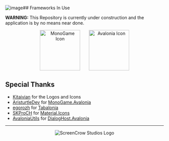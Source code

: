 ![image](https://github.com/ScreenCrowStudios/CrowToolkit/assets/62361708/e8dad757-ca6a-4ca7-9535-7200944e1685)﻿## Frameworks In Use

**WARNING:** This Repository is currently under construction and the application is by no means near done.

<p align="center">
    <img src="https://github.com/ScreenCrowStudios/CrowEngine/assets/62361708/232ab1e6-fccd-4205-9900-c78d95693f01" alt="MonoGame Icon" width="128"> &nbsp;&nbsp;&nbsp;&nbsp;&nbsp;
    <img src="https://github.com/ScreenCrowStudios/CrowEngine/assets/62361708/0eebe03b-5203-4b1f-a8f5-6d748ae5012a" alt="Avalonia Icon" width="128">
</p>

## Special Thanks
- [Kitaivian](https://github.com/kittyDIY28) for the Logos and Icons
- [AristurtleDev](https://github.com/AristurtleDev) for [MonoGame.Avalonia](https://github.com/AristurtleDev/MonoGame.Avalonia)
- [egorozh](https://github.com/egorozh) for [Tabalonia](https://github.com/egorozh/Tabalonia) 
- [SKProCH](https://github.com/SKProCH) for [Material.Icons](https://github.com/SKProCH/Material.Icons) 
- [AvaloniaUtils](https://github.com/AvaloniaUtils) for [DialogHost.Avalonia](https://github.com/AvaloniaUtils/DialogHost.Avalonia)

<hr/>

<p align="center">
  <img src="https://github.com/ScreenCrowStudios/INSANITY/assets/62361708/57ae1731-ebb0-461f-a61d-4a1cc1e1b8c0" alt="ScreenCrow Studios Logo">
</p>
